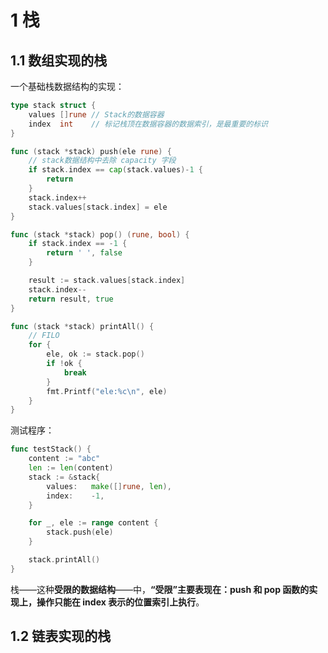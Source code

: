 # 1 栈

## 1.1 数组实现的栈

一个基础栈数据结构的实现：

~~~go
type stack struct {
	values []rune // Stack的数据容器
	index  int    // 标记栈顶在数据容器的数据索引，是最重要的标识
}

func (stack *stack) push(ele rune) {
	// stack数据结构中去除 capacity 字段
	if stack.index == cap(stack.values)-1 {
		return
	}
	stack.index++
	stack.values[stack.index] = ele
}

func (stack *stack) pop() (rune, bool) {
	if stack.index == -1 {
		return ' ', false
	}

	result := stack.values[stack.index]
	stack.index--
	return result, true
}

func (stack *stack) printAll() {
	// FILO
	for {
		ele, ok := stack.pop()
		if !ok {
			break
		}
		fmt.Printf("ele:%c\n", ele)
	}
}
~~~

测试程序：

~~~go
func testStack() {
	content := "abc"
	len := len(content)
	stack := &stack{
		values:   make([]rune, len),
		index:    -1,
	}

	for _, ele := range content {
		stack.push(ele)
	}

	stack.printAll()
}
~~~

栈——这种**受限的数据结构**——中，**“受限”**主要表现在：push 和 pop 函数的实现上，操作**只能在 index 表示的位置索引上执行**。

## 1.2 链表实现的栈
